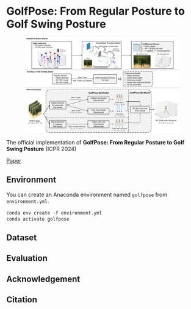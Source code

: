 # GolfPose: From Regular Posture to Golf Swing Posture

<p align="center"> <img src="./images/framework_v13.svg" width="80%"> </p> 

The official implementation of **GolfPose: From Regular Posture to Golf Swing Posture** (ICPR 2024) 

[Paper](https://minghanlee.github.io/papers/ICPR_2024_GolfPose.pdf)

## Environment
You can create an Anaconda environment named ``golfpose`` from `environment.yml`.
```
conda env create -f environment.yml
conda activate golfpose
```

## Dataset

## Evaluation

## Acknowledgement

## Citation